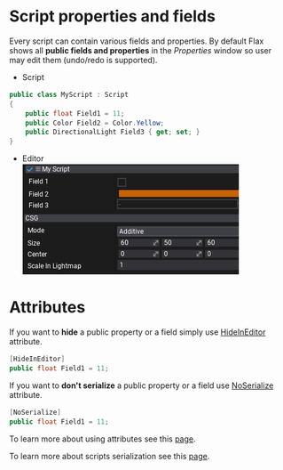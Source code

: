# Script properties and fields

Every script can contain various fields and properties. By default Flax shows all **public fields and properties** in the *Properties* window so user may edit them (undo/redo is supported).

* Script
```cs
public class MyScript : Script
{
	public float Field1 = 11;
	public Color Field2 = Color.Yellow;
	public DirectionalLight Field3 { get; set; }
}
```

* Editor
<br>![Script Properties](media/script-ui.png)

# Attributes

If you want to **hide** a public property or a field simply use [HideInEditor](https://docs.flaxengine.com/api/FlaxEngine.HideInEditorAttribute.html) attribute.

```cs
[HideInEditor]
public float Field1 = 11;
```

If you want to **don't serialize** a public property or a field use [NoSerialize](https://docs.flaxengine.com/api/FlaxEngine.NoSerializeAttribute.html) attribute.

```cs
[NoSerialize]
public float Field1 = 11;
```

To learn more about using attributes see this [page](attributes.md).

To learn more about scripts serialization see this [page](serialization/index.md).
